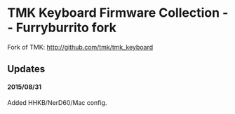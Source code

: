 TMK Keyboard Firmware Collection -- Furryburrito fork
=====================================================
Fork of TMK: <http://github.com/tmk/tmk_keyboard>


Updates
-------
#### 2015/08/31
Added HHKB/NerD60/Mac config.
